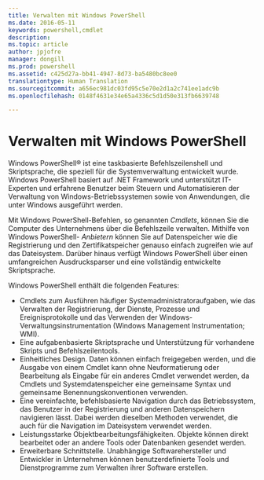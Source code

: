 ```yaml
---
title: Verwalten mit Windows PowerShell
ms.date: 2016-05-11
keywords: powershell,cmdlet
description: 
ms.topic: article
author: jpjofre
manager: dongill
ms.prod: powershell
ms.assetid: c425d27a-bb41-4947-8d73-ba5480bc8ee0
translationtype: Human Translation
ms.sourcegitcommit: a656ec981dc03fd95c5e70e2d1a2c741ee1adc9b
ms.openlocfilehash: 0148f4631e34e65a4336c5d1d50e313fb6639748

---
```


# Verwalten mit Windows PowerShell

Windows PowerShell® ist eine taskbasierte Befehlszeilenshell und Skriptsprache, die speziell für die Systemverwaltung entwickelt wurde. Windows PowerShell basiert auf .NET Framework und unterstützt IT-Experten und erfahrene Benutzer beim Steuern und Automatisieren der Verwaltung von Windows-Betriebssystemen sowie von Anwendungen, die unter Windows ausgeführt werden.

Mit Windows PowerShell-Befehlen, so genannten *Cmdlets*, können Sie die Computer des Unternehmens über die Befehlszeile verwalten. Mithilfe von Windows PowerShell- *Anbietern* können Sie auf Datenspeicher wie die Registrierung und den Zertifikatspeicher genauso einfach zugreifen wie auf das Dateisystem. Darüber hinaus verfügt Windows PowerShell über einen umfangreichen Ausdrucksparser und eine vollständig entwickelte Skriptsprache.

Windows PowerShell enthält die folgenden Features:

-   Cmdlets zum Ausführen häufiger Systemadministratoraufgaben, wie das Verwalten der Registrierung, der Dienste, Prozesse und Ereignisprotokolle und das Verwenden der Windows-Verwaltungsinstrumentation (Windows Management Instrumentation; WMI).
-   Eine aufgabenbasierte Skriptsprache und Unterstützung für vorhandene Skripts und Befehlszeilentools.
-   Einheitliches Design. Daten können einfach freigegeben werden, und die Ausgabe von einem Cmdlet kann ohne Neuformatierung oder Bearbeitung als Eingabe für ein anderes Cmdlet verwendet werden, da Cmdlets und Systemdatenspeicher eine gemeinsame Syntax und gemeinsame Benennungskonventionen verwenden.
-   Eine vereinfachte, befehlsbasierte Navigation durch das Betriebssystem, das Benutzer in der Registrierung und anderen Datenspeichern navigieren lässt. Dabei werden dieselben Methoden verwendet, die auch für die Navigation im Dateisystem verwendet werden.
-   Leistungsstarke Objektbearbeitungsfähigkeiten. Objekte können direkt bearbeitet oder an andere Tools oder Datenbanken gesendet werden.
-   Erweiterbare Schnittstelle. Unabhängige Softwarehersteller und Entwickler in Unternehmen können benutzerdefinierte Tools und Dienstprogramme zum Verwalten ihrer Software erstellen.




<!--HONumber=Oct16_HO1-->


